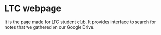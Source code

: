 # LTC webpage

It is the page made for LTC student club. 
It provides interface to search for notes that we gathered on our Google Drive.

